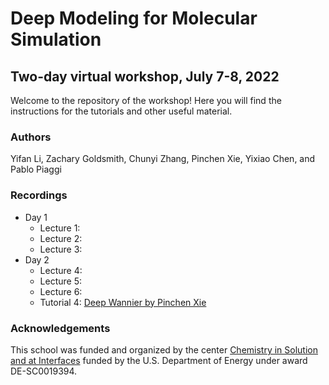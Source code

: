 # Deep Modeling for Molecular Simulation
## Two-day virtual workshop, July 7-8, 2022

Welcome to the repository of the workshop! Here you will find the instructions for the tutorials and other useful material.

### Authors
Yifan Li, Zachary Goldsmith, Chunyi Zhang, Pinchen Xie, Yixiao Chen, and Pablo Piaggi 

### Recordings
- Day 1
    - Lecture 1:
    - Lecture 2:
    - Lecture 3:
- Day 2
    - Lecture 4:
    - Lecture 5:
    - Lecture 6:
    - Tutorial 4: [Deep Wannier by Pinchen Xie](https://youtu.be/0iDvZimtBQ4)
    
### Acknowledgements
This school was funded and organized by the center [Chemistry in Solution and at Interfaces](https://ccsc.princeton.edu/) funded by the U.S. Department of Energy under award DE-SC0019394. 
